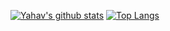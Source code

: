 [![Yahav's github stats](https://github-readme-stats.vercel.app/api?username=yahavi&hide=stars&count_private=true&show_icons=true&include_all_commits=true)](https://github.com/anuraghazra/github-readme-stats)
[![Top Langs](https://github-readme-stats.vercel.app/api/top-langs/?username=yahavi&hide=html,swift,css)](https://github.com/anuraghazra/github-readme-stats)
